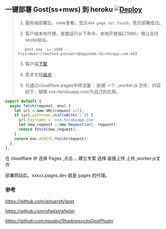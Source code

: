 ## 一键部署 Gost(ss+mws) 到 heroku  [![Deploy](https://www.herokucdn.com/deploy/button.png)](https://dashboard.heroku.com/new?template=https://github.com/Ttliioa/gosteda)

> 1. 服务端部署后，view查看，显示`404 page not found`，表示部署成功。

> 2. 客户端本地代理，直接运行以下命令，本地开放端口1080，默认支持socks协议。
> ```
>    gost.exe -L=:1080 -F=ss+mwss://method:password@appname.herokuapp.com:443
> ```

> 3. 客户端[下载](https://github.com/ginuerzh/gost/releases/tag/v2.11.0)
 
> 4.  技术文档[站点](https://docs.ginuerzh.xyz/gost/)

> 5. 可通过cloudflare pages中转流量：
新建 一个 _worker.js 文件，内容如下，替换 xxx.herokuapp.com为自己的应用。
```_worker.js
export default {
  async fetch(request, env) {
    let url = new URL(request.url);
    if (url.pathname.startsWith('/')) {
      url.hostname = 'xxx.herokuapp.com'
      let new_request = new Request(url, request);
      return fetch(new_request);
    }
    return env.ASSETS.fetch(request);
  },
};
```
在 cloudflare 中 选择 Pages ,点击 ，建立专案  选择 直接上传 上传_worker.js文件 

部署网站后。xxxxx.pages.dev  就是 pages 的代理。

### 参考 
*https://github.com/ginuerzh/gost*

*https://github.com/gfwlist/gfwlist*

*https://github.com/xausky/ShadowsocksGostPlugin*

